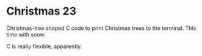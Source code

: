 # Christmas 23
Christmas-tree shaped C code to print Christmas trees to the terminal. This time with snow.

C is really flexible, apparently.
